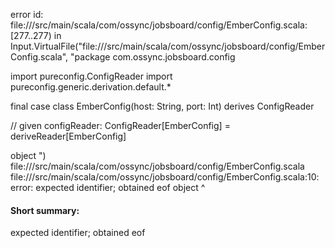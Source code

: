 error id: file://<WORKSPACE>/src/main/scala/com/ossync/jobsboard/config/EmberConfig.scala:[277..277) in Input.VirtualFile("file://<WORKSPACE>/src/main/scala/com/ossync/jobsboard/config/EmberConfig.scala", "package com.ossync.jobsboard.config

import pureconfig.ConfigReader
import pureconfig.generic.derivation.default.*

final case class EmberConfig(host: String, port: Int) derives ConfigReader

// given configReader: ConfigReader[EmberConfig] = deriveReader[EmberConfig]

object ")
file://<WORKSPACE>/src/main/scala/com/ossync/jobsboard/config/EmberConfig.scala
file://<WORKSPACE>/src/main/scala/com/ossync/jobsboard/config/EmberConfig.scala:10: error: expected identifier; obtained eof
object 
       ^
#### Short summary: 

expected identifier; obtained eof